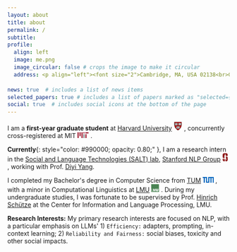 ```yaml
---
layout: about
title: about
permalink: /
subtitle:
profile:
  align: left
  image: me.png
  image_circular: false # crops the image to make it circular
  address: <p align="left"><font size="2">Cambridge, MA, USA 02138<br>Graduate School of Arts and Sciences, Harvard Univerisity</font></p>

news: true  # includes a list of news items
selected_papers: true # includes a list of papers marked as "selected={true}"
social: true  # includes social icons at the bottom of the page
--- 
```

I am a **first-year graduate student** at [Harvard University](https://www.harvard.edu/) <img src="assets/img/h.png" alt="h" height="20px"> , concurrently cross-registered at MIT <img src="assets/img/MIT.png" alt="mit" height="13px"> .

**Currently**{: style="color: #990000; opacity: 0.80;" }, I am a research intern in the [Social and Language Technologies (SALT) lab](https://cs.stanford.edu/~diyiy/group.html), 
	[Stanford NLP Group](https://nlp.stanford.edu/) <img src="assets/img/Stanford.png" alt="s" height="19px"> , working with Prof.
	[Diyi Yang](https://cs.stanford.edu/~diyiy/index.html).
<!-- Also, I am a research assistant of 
	AI4LIFE Group at 
	Harvard John A. Paulson School of Engineering and Applied Sciences, working with Prof. 
	[Hima Lakkaraju](https://himalakkaraju.github.io/). --> 
	
I completed my Bachelor's degree in Computer Science from 
	[TUM](https://www.tum.de/en/) <img src="assets/img/TUM.png" alt="tum" height="13px"> , with a minor in Computational Linguistics at 
	[LMU](https://www.lmu.de/en/) <img src="assets/img/LMU.jpeg" alt="lmu" height="18px"> . During my undergraduate studies, I was fortunate to be supervised by Prof. 
	[Hinrich Schütze](https://scholar.google.com/citations?user=qIL9dWUAAAAJ&hl=en) at the 
	Center for Information and Language Processing, LMU.
<!-- 	[Center for Information and Language Processing](https://schuetze.cis.lmu.de/), LMU. -->

**Research Interests:** My primary research interests are focused on NLP, with a particular emphasis on LLMs' 1) `Efficiency:` adapters, prompting, in-context learning; 2) `Reliability and Fairness:` social biases, toxicity and other social impacts.
